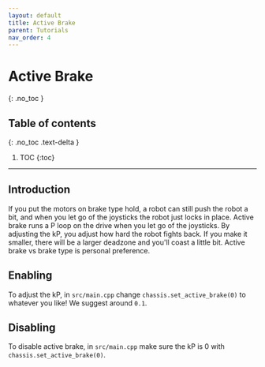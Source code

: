 ```yaml
---
layout: default
title: Active Brake
parent: Tutorials
nav_order: 4
---
```



# **Active Brake**
{: .no_toc }

## Table of contents
{: .no_toc .text-delta }

1. TOC
{:toc}


---

## Introduction  
If you put the motors on brake type hold, a robot can still push the robot a bit, and when you let go of the joysticks the robot just locks in place. Active brake runs a P loop on the drive when you let go of the joysticks. By adjusting the kP, you adjust how hard the robot fights back. If you make it smaller, there will be a larger deadzone and you'll coast a little bit. Active brake vs brake type is personal preference.

## Enabling  
To adjust the kP, in `src/main.cpp` change `chassis.set_active_brake(0)` to whatever you like! We suggest around `0.1`.

## Disabling  
To disable active brake, in `src/main.cpp` make sure the kP is 0 with `chassis.set_active_brake(0)`.